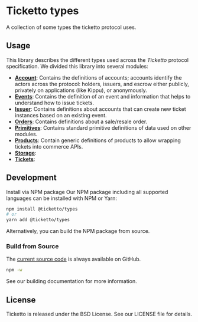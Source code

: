 # Ticketto types

A collection of some types the ticketto protocol uses.

## Usage

This library describes the different types used across the _Ticketto_ protocol specification. We divided this library into several modules:

- [**Account**](./account.ts): Contains the definitions of accounts; accounts identify the actors across the protocol: holders, issuers, and escrow either publicly, privately on applications (like Kippu), or anonymously.
- [**Events**](./events.ts): Contains the definition of an event and information that helps to understand how to issue tickets.
- [**Issuer**](./issuer.ts): Contains definitions about accounts that can create new ticket instances based on an existing event.
- [**Orders**](./orders.ts): Contains definitions about a sale/resale order.
- [**Primitives**](./primitives.ts): Contains standard primitive definitions of data used on other modules.
- [**Products**](./products.ts): Contain generic definitions of products to allow wrapping tickets into commerce APIs.
- [**Storage**](./storage.ts): 
- [**Tickets**](./tickets.ts): 

## Development

Install via NPM package
Our NPM package including all supported languages can be installed with NPM or Yarn:

```sh
npm install @ticketto/types
# or
yarn add @ticketto/types
```

Alternatively, you can build the NPM package from source.

### Build from Source

The [current source code](https://github.com/kippurocks/ticketto) is always available on GitHub.

```sh
npm -w 
```

See our building documentation for more information.



## License

Ticketto is released under the BSD License. See our LICENSE file for details.

